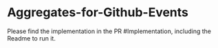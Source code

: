 # Aggregates-for-Github-Events

Please find the implementation in the PR #Implementation, including the Readme to run it.
